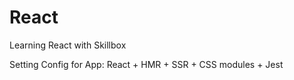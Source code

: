 # React
Learning React with Skillbox

Setting Config for App: React + HMR + SSR + CSS modules + Jest
